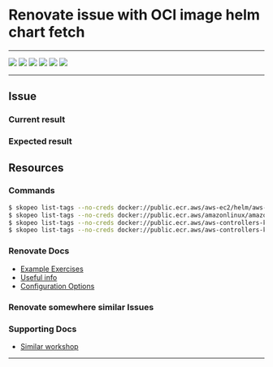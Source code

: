 # Renovate issue with OCI image helm chart fetch

---

![](https://img.shields.io/github/commit-activity/m/ik-workshop/renovate-issue-ecr-oci-fetch)
![](https://img.shields.io/github/last-commit/ik-workshop/renovate-issue-ecr-oci-fetch)
[![](https://img.shields.io/github/license/ivankatliarchuk/.github)](https://github.com/ivankatliarchuk/.github/LICENCE)
[![](https://img.shields.io/github/languages/code-size/ik-workshop/renovate-issue-ecr-oci-fetch)](https://github.com/ik-workshop/renovate-issue-ecr-oci-fetch)
[![](https://img.shields.io/github/repo-size/ik-workshop/renovate-issue-ecr-oci-fetch)](https://github.com/ik-workshop/renovate-issue-ecr-oci-fetch)
![](https://img.shields.io/github/languages/top/ik-workshop/renovate-issue-ecr-oci-fetch?color=green&logo=markdown&logoColor=blue)

---

## Issue

### Current result

### Expected result



## Resources

### Commands

```sh
$ skopeo list-tags --no-creds docker://public.ecr.aws/aws-ec2/helm/aws-node-termination-handler
$ skopeo list-tags --no-creds docker://public.ecr.aws/amazonlinux/amazonlinux
$ skopeo list-tags --no-creds docker://public.ecr.aws/aws-controllers-k8s/iam-controller
$ skopeo list-tags --no-creds docker://public.ecr.aws/aws-controllers-k8s/s3-chart
```

### Renovate Docs

- [Example Exercises](./examples)
- [Useful info](./docs/Notes.md)
- [Configuration Options](https://docs.renovatebot.com/configuration-options/)

### Renovate somewhere similar Issues

### Supporting Docs

- [Similar workshop](https://github.com/ik-workshop/renovate-issue-ecr-public-access/blob/main/config.js)


---

<!-- resources -->
[code-style.badge]: https://img.shields.io/badge/code_style-prettier-ff69b4.svg?style=flat-square
